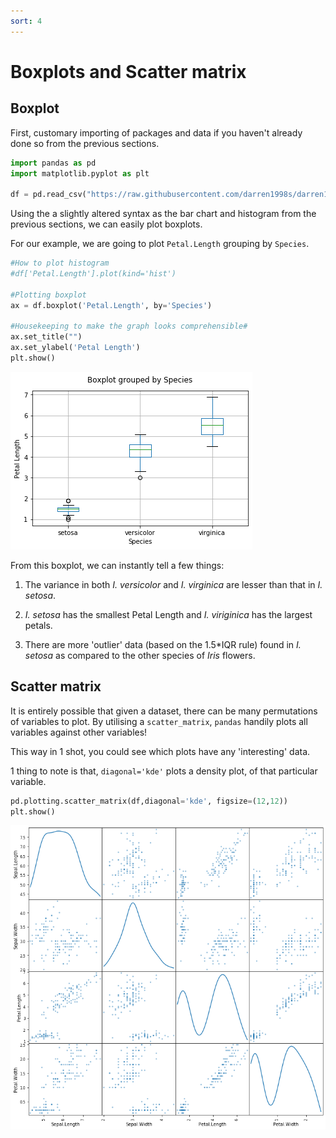 ```yaml
---
sort: 4
---
```


# Boxplots and Scatter matrix

## Boxplot

First, customary importing of packages and data if you haven't already done so from the previous sections.


```python
import pandas as pd
import matplotlib.pyplot as plt

df = pd.read_csv("https://raw.githubusercontent.com/darren1998s/darren1998s.github.io/main/iris.csv")
```

Using the a slightly altered syntax as the bar chart and histogram from the previous sections, we can easily plot boxplots.

For our example, we are going to plot `Petal.Length` grouping by `Species`.


```python
#How to plot histogram
#df['Petal.Length'].plot(kind='hist')

#Plotting boxplot
ax = df.boxplot('Petal.Length', by='Species')

#Housekeeping to make the graph looks comprehensible#
ax.set_title("")
ax.set_ylabel('Petal Length')
plt.show()
```


    
![png](https://raw.githubusercontent.com/darren1998s/darren1998s.github.io/main/assets/images/tfi/pandas/bp%20sm/output_3_0.png)
    


From this boxplot, we can instantly tell a few things:

1. The variance in both _I. versicolor_ and _I. virginica_ are lesser than that in _I. setosa_.

2. _I. setosa_ has the smallest Petal Length and _I. viriginica_ has the largest petals.

3. There are more 'outlier' data (based on the 1.5*IQR rule) found in _I. setosa_ as compared to the other species of _Iris_ flowers.

## Scatter matrix

It is entirely possible that given a dataset, there can be many permutations of variables to plot. By utilising a `scatter_matrix`, `pandas` handily plots all variables against other variables!

This way in 1 shot, you could see which plots have any 'interesting' data.

1 thing to note is that, `diagonal='kde'` plots a density plot, of that particular variable. 


```python
pd.plotting.scatter_matrix(df,diagonal='kde', figsize=(12,12))
plt.show()
```


    
![png](https://raw.githubusercontent.com/darren1998s/darren1998s.github.io/main/assets/images/tfi/pandas/bp%20sm/output_6_0.png)
    

